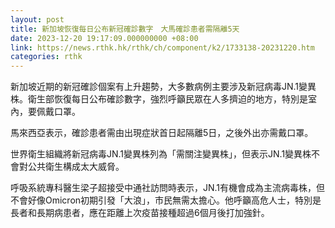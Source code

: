 ```yaml
---
layout: post
title: 新加坡恢復每日公布新冠確診數字　大馬確診患者需隔離5天
date: 2023-12-20 19:17:09.000000000 +08:00
link: https://news.rthk.hk/rthk/ch/component/k2/1733138-20231220.htm
categories: rthk
---
```


新加坡近期的新冠確診個案有上升趨勢，大多數病例主要涉及新冠病毒JN.1變異株。衛生部恢復每日公布確診數字，強烈呼籲民眾在人多擠迫的地方，特別是室內，要佩戴口罩。

馬來西亞表示，確診患者需由出現症狀首日起隔離5日，之後外出亦需戴口罩。

世界衛生組織將新冠病毒JN.1變異株列為「需關注變異株」，但表示JN.1變異株不會對公共衛生構成太大威脅。

呼吸系統專科醫生梁子超接受中通社訪問時表示，JN.1有機會成為主流病毒株，但不會好像Omicron初期引發「大浪」，市民無需太擔心。他呼籲高危人士，特別是長者和長期病患者，應在距離上次疫苗接種超過6個月後打加強針。
